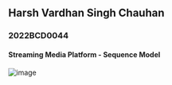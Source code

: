 ## Harsh Vardhan Singh Chauhan
### 2022BCD0044
#### Streaming Media Platform - Sequence Model
![image](https://github.com/Harshtherocking/OOAD-ICS-222/assets/65885345/02a2ad5e-ac77-4066-8599-d47d88a57770)
